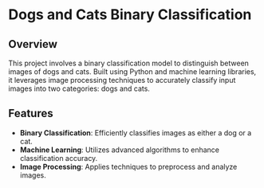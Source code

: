 # Dogs and Cats Binary Classification

## Overview

This project involves a binary classification model to distinguish between images of dogs and cats. Built using Python and machine learning libraries, it leverages image processing techniques to accurately classify input images into two categories: dogs and cats.

## Features

- **Binary Classification**: Efficiently classifies images as either a dog or a cat.
- **Machine Learning**: Utilizes advanced algorithms to enhance classification accuracy.
- **Image Processing**: Applies techniques to preprocess and analyze images.
